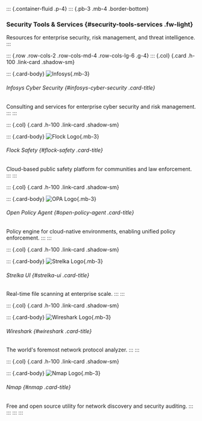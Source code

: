 ::: {.container-fluid .p-4}
::: {.pb-3 .mb-4 .border-bottom}
### Security Tools & Services {#security-tools-services .fw-light}

Resources for enterprise security, risk management, and threat
intelligence.
:::

::: {.row .row-cols-2 .row-cols-md-4 .row-cols-lg-6 .g-4}
::: {.col}
[](https://www.infosys.com/services/cyber-security.html){.card .h-100
.link-card .shadow-sm}

::: {.card-body}
![Infosys](https://www.infosys.com/content/dam/infosys-web/en/global-resource/icons/apple-touch-icon.png){.mb-3}

###### Infosys Cyber Security {#infosys-cyber-security .card-title}

Consulting and services for enterprise cyber security and risk
management.
:::
:::

::: {.col}
[](https://www.flocksafety.com/){.card .h-100 .link-card .shadow-sm}

::: {.card-body}
![Flock
Logo](https://cdn.prod.website-files.com/6821cc9ecc966b7f252b372e/682b0cbd11cc8b08424afe0f_Webclip%20or%20Apple%20Touch%20Icon.png){.mb-3}

###### Flock Safety {#flock-safety .card-title}

Cloud-based public safety platform for communities and law enforcement.
:::
:::

::: {.col}
[](https://www.openpolicyagent.org){.card .h-100 .link-card .shadow-sm}

::: {.card-body}
![OPA
Logo](https://www.openpolicyagent.org/assets/images/default-92a1aebfb4ea664b7d9c550b29f450a5.png){.mb-3}

###### Open Policy Agent {#open-policy-agent .card-title}

Policy engine for cloud-native environments, enabling unified policy
enforcement.
:::
:::

::: {.col}
[](https://github.com/target/strelka-ui?tab=readme-ov-file){.card .h-100
.link-card .shadow-sm}

::: {.card-body}
![Strelka
Logo](https://avatars.githubusercontent.com/u/17269759?s=200&v=4){.mb-3}

###### Strelka UI {#strelka-ui .card-title}

Real-time file scanning at enterprise scale.
:::
:::

::: {.col}
[](https://www.wireshark.org/){.card .h-100 .link-card .shadow-sm}

::: {.card-body}
![Wireshark
Logo](https://www.wireshark.org/assets/images/wireshark-icon-128.png){.mb-3}

###### Wireshark {#wireshark .card-title}

The world\'s foremost network protocol analyzer.
:::
:::

::: {.col}
[](https://nmap.org/){.card .h-100 .link-card .shadow-sm}

::: {.card-body}
![Nmap Logo](https://nmap.org/images/nmap-logo-256x256.png){.mb-3}

###### Nmap {#nmap .card-title}

Free and open source utility for network discovery and security
auditing.
:::
:::
:::
:::
